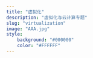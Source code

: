 ```yaml
---
title: "虚拟化"
description: "虚拟化与云计算专题"
slug: "virtualization"
image: "AAA.jpg"
style:
    background: "#000000"
    color: "#FFFFFF"
---
```

